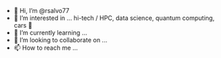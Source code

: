 - 👋 Hi, I’m @rsalvo77
- 👀 I’m interested in ... hi-tech / HPC, data science, quantum computing, cars 🚙 
- 🌱 I’m currently learning ...
- 💞️ I’m looking to collaborate on ...
- 📫 How to reach me ...

<!---
rsalvo77/rsalvo77 is a ✨ special ✨ repository because its `README.md` (this file) appears on your GitHub profile.
You can click the Preview link to take a look at your changes.
--->

